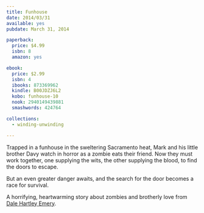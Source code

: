 ```yaml
---
title: Funhouse
date: 2014/03/31
available: yes
pubdate: March 31, 2014

paperback:
  price: $4.99
  isbn: 8
  amazon: yes

ebook:
  price: $2.99
  isbn: 4
  ibooks: 873369962
  kindle: B00JDZJ6L2 
  kobo: funhouse-10
  nook: 2940149439881
  smashwords: 424764

collections:
  - winding-unwinding

---
```


Trapped in a funhouse in the sweltering Sacramento heat,
Mark and his little brother Davy
watch in horror as a zombie eats their friend.
Now they must work together,
one supplying the wits,
the other supplying the blood,
to find the doors to escape. 
 
But an even greater danger awaits,
and the search for the door becomes a race for survival. 
 
A horrifying, heartwarming story
about zombies and brotherly love
from [Dale Hartley Emery](http://dalehartleyemery.com).

